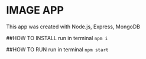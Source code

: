 # IMAGE APP

This app was created with Node.js, Express, MongoDB

##HOW TO INSTALL
run in terminal `npm i`

##HOW TO RUN
run in terminal `npm start`
